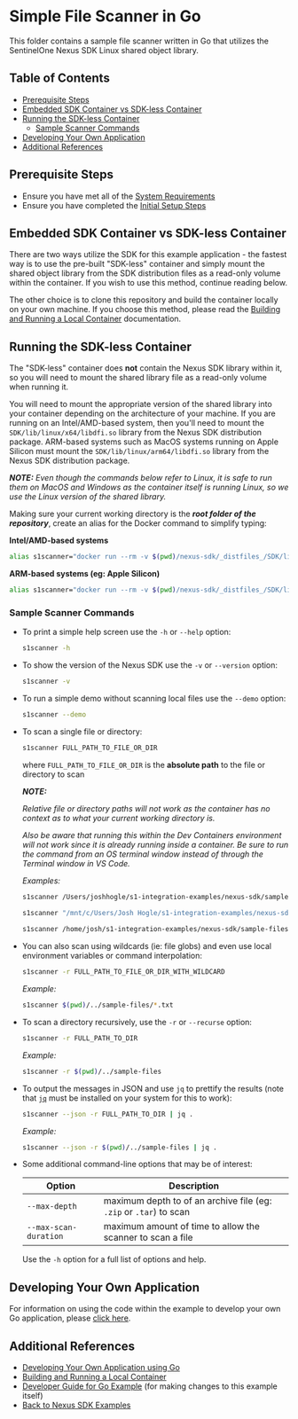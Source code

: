 # Simple File Scanner in Go <!-- omit in toc -->

This folder contains a sample file scanner written in Go that utilizes the SentinelOne Nexus SDK Linux shared object library.

## Table of Contents <!-- omit in toc -->

- [Prerequisite Steps](#prerequisite-steps)
- [Embedded SDK Container vs SDK-less Container](#embedded-sdk-container-vs-sdk-less-container)
- [Running the SDK-less Container](#running-the-sdk-less-container)
  - [Sample Scanner Commands](#sample-scanner-commands)
- [Developing Your Own Application](#developing-your-own-application)
- [Additional References](#additional-references)

## Prerequisite Steps

- Ensure you have met all of the [System Requirements](../README.md#system-requirements)
- Ensure you have completed the [Initial Setup Steps](../README.md#initial-setup-steps)

## Embedded SDK Container vs SDK-less Container

There are two ways utilize the SDK for this example application - the fastest way is to use the pre-built "SDK-less" container and simply mount the shared object library from the SDK distribution files as a read-only volume within the container.  If you wish to use this method, continue reading below.

The other choice is to clone this repository and build the container locally on your own machine.  If you choose this method, please read the [Building and Running a Local Container](./docs/local-container.md) documentation.

## Running the SDK-less Container

The "SDK-less" container does **not** contain the Nexus SDK library within it, so you will need to mount the shared library file as a read-only volume when running it.

You will need to mount the appropriate version of the shared library into your container depending on the architecture of your machine.  If you are running on an Intel/AMD-based system, then you'll need to mount the `SDK/lib/linux/x64/libdfi.so` library from the Nexus SDK distribution package.  ARM-based systems such as MacOS systems running on Apple Silicon must mount the `SDK/lib/linux/arm64/libdfi.so` library from the Nexus SDK distribution package.

_**NOTE:** Even though the commands below refer to Linux, it is safe to run them on MacOS and Windows as the container itself is running Linux, so we use the Linux version of the shared library._

Making sure your current working directory is the **_root folder of the repository_**, create an alias for the Docker command to simplify typing:

**Intel/AMD-based systems**

```sh
alias s1scanner="docker run --rm -v $(pwd)/nexus-sdk/_distfiles_/SDK/lib/linux/x64/libdfi.so:/lib/libnexus.unstripped.so:ro -v /:/mnt:ro --platform linux/amd64 ghcr.io/sentinel-one/s1-integration-examples/nexus-sdk/go/s1scanner"
```

**ARM-based systems (eg: Apple Silicon)**

```sh
alias s1scanner="docker run --rm -v $(pwd)/nexus-sdk/_distfiles_/SDK/lib/linux/arm64/libdfi.so:/lib/libnexus.unstripped.so:ro -v /:/mnt:ro --platform linux/arm64 ghcr.io/sentinel-one/s1-integration-examples/nexus-sdk/go/s1scanner"
```

### Sample Scanner Commands

- To print a simple help screen use the `-h` or `--help` option:
  
  ```sh
  s1scanner -h
  ```

- To show the version of the Nexus SDK use the `-v` or `--version` option:
  
  ```sh
  s1scanner -v
  ```

- To run a simple demo without scanning local files use the `--demo` option:
  
  ```sh
  s1scanner --demo
  ```
  
- To scan a single file or directory: 

  ```sh
  s1scanner FULL_PATH_TO_FILE_OR_DIR
  ```

  where `FULL_PATH_TO_FILE_OR_DIR` is the **absolute path** to the file or directory to scan

  _**NOTE:**_
  
  _Relative file or directory paths will not work as the container has no context as to what your current working directory is._
  
  _Also be aware that running this within the Dev Containers environment will not work since it is already running inside a container.  Be sure to run the command from an OS terminal window instead of through the Terminal window in VS Code._
 
  
  _Examples:_

  ```sh
  s1scanner /Users/joshhogle/s1-integration-examples/nexus-sdk/sample-files/NexusSDK.pdf

  s1scanner "/mnt/c/Users/Josh Hogle/s1-integration-examples/nexus-sdk/sample-files/NexusSDK.pdf"
 
  s1scanner /home/josh/s1-integration-examples/nexus-sdk/sample-files/NexusSDK.pdf
  ```

- You can also scan using wildcards (ie: file globs) and even use local environment variables or command interpolation:

  ```sh
  s1scanner -r FULL_PATH_TO_FILE_OR_DIR_WITH_WILDCARD
  ```

  _Example:_

  ```sh
  s1scanner $(pwd)/../sample-files/*.txt
  ```

- To scan a directory recursively, use the `-r` or `--recurse` option:

  ```sh
  s1scanner -r FULL_PATH_TO_DIR
  ```

  _Example:_

  ```sh
  s1scanner -r $(pwd)/../sample-files
  ```

- To output the messages in JSON and use `jq` to prettify the results (note that [`jq`](https://jqlang.github.io/jq/download/) must be installed on your system for this to work):
  
  ```sh
  s1scanner --json -r FULL_PATH_TO_DIR | jq .
  ```

  _Example:_

  ```sh
  s1scanner --json -r $(pwd)/../sample-files | jq .
  ```
  
- Some additional command-line options that may be of interest:
  
  | Option                | Description                                                        |
  | --------------------- | ------------------------------------------------------------------ |
  | `--max-depth`         | maximum depth to of an archive file (eg: `.zip` or `.tar`) to scan |
  | `--max-scan-duration` | maximum amount of time to allow the scanner to scan a file         |

  Use the `-h` option for a full list of options and help.

## Developing Your Own Application

For information on using the code within the example to develop your own Go application, please [click here](./docs/app-developer.md).

## Additional References

- [Developing Your Own Application using Go](./docs/app-developer.md)
- [Building and Running a Local Container](./docs/local-container.md)
- [Developer Guide for Go Example](./docs/developer.md) (for making changes to this example itself)
- [Back to Nexus SDK Examples](../README.md)
